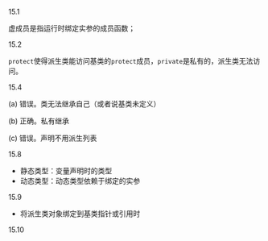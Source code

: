 15.1

虚成员是指运行时绑定实参的成员函数；

15.2

`protect`使得派生类能访问基类的`protect`成员，`private`是私有的，派生类无法访问。

15.4

(a) 错误。类无法继承自己（或者说基类未定义）

(b) 正确。私有继承

(c) 错误。声明不用派生列表


15.8

- 静态类型：变量声明时的类型
- 动态类型：动态类型依赖于绑定的实参

15.9

- 将派生类对象绑定到基类指针或引用时


15.10





